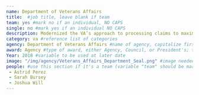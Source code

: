```yaml
---
name: Department of Veterans Affairs
title:  #job title, leave blank if team
team: yes #mark no if an individual, NO CAPS
single: no #mark yes if an individual NO CAPS
description: Modernized the VA’s approach to processing claims to maximize resources, improve processing timeliness, and better serve Veterans and their families.
category: va #reference list of categories
agency: Department of Veterans Affairs #name of agency, capitalize first letter of each name
award: Agency #type of award, either Agency, Council, or President's; this is case sensitive so make sure to match the options listed exactly. This section generates the format of the card
Year: 2018 #variable to be used at later date
image: "/img/agency/Veterans_Affairs_Department_Seal.png" #image needed for Team award (agency seal) and President's award (headshot); leave empty if and individual Agency award, IMAGE PATH: /img/agency/GSA_Seal.png
people: #use this section if it's a team (variable "team" should be marked "yes" above)
 - Astrid Perez
 - Sarah Bursey
 - Joshua Will
---
```

